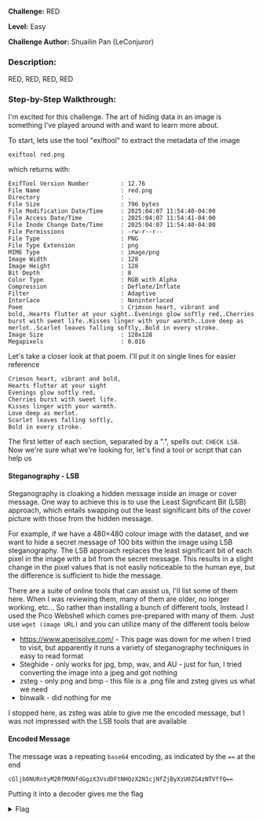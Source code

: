 **Challenge:** RED

**Level:** Easy

**Challenge Author:** Shuailin Pan (LeConjuror)

### Description: 

RED, RED, RED, RED

### Step-by-Step Walkthrough:

I'm excited for this challenge. The art of hiding data in an image is something I've played around with and want to learn more about.

To start, lets use the tool "exiftool" to extract the metadata of the image

```exiftool red.png```

which returns with:

```
ExifTool Version Number         : 12.76
File Name                       : red.png
Directory                       : .
File Size                       : 796 bytes
File Modification Date/Time     : 2025:04:07 11:54:40-04:00
File Access Date/Time           : 2025:04:07 11:54:41-04:00
File Inode Change Date/Time     : 2025:04:07 11:54:40-04:00
File Permissions                : -rw-r--r--
File Type                       : PNG
File Type Extension             : png
MIME Type                       : image/png
Image Width                     : 128
Image Height                    : 128
Bit Depth                       : 8
Color Type                      : RGB with Alpha
Compression                     : Deflate/Inflate
Filter                          : Adaptive
Interlace                       : Noninterlaced
Poem                            : Crimson heart, vibrant and bold,.Hearts flutter at your sight..Evenings glow softly red,.Cherries burst with sweet life..Kisses linger with your warmth..Love deep as merlot..Scarlet leaves falling softly,.Bold in every stroke.
Image Size                      : 128x128
Megapixels                      : 0.016
```

Let's take a closer look at that poem. I'll put it on single lines for easier reference

```
Crimson heart, vibrant and bold,
Hearts flutter at your sight
Evenings glow softly red,
Cherries burst with sweet life.
Kisses linger with your warmth.
Love deep as merlot.
Scarlet leaves falling softly,
Bold in every stroke.
```

The first letter of each section, separated by a ".", spells out: `CHECK LSB`. Now we're sure what we're looking for, let's find a tool or script that can help us

#### Steganography - LSB
Steganography is cloaking a hidden message inside an image or cover message. One way to achieve this is to use the Least Significant Bit (LSB) approach, which entails swapping out the least significant bits of the cover picture with those from the hidden message. 

For example, if we have a 480×480 colour image with the dataset, and we want to hide a secret message of 100 bits within the image using LSB steganography. The LSB approach replaces the least significant bit of each pixel in the image with a bit from the secret message. This results in a slight change in the pixel values that is not easily noticeable to the human eye, but the difference is sufficient to hide the message.

There are a suite of online tools that can assist us, I'll list some of them here. When I was reviewing them, many of them are older, no longer working, etc... So rather than installing a bunch of different tools, Instead I used the Pico Webshell which comes pre-prepared with many of them. Just use ```wget (image URL)``` and you can utilize many of the different tools below

- https://www.aperisolve.com/ - This page was down for me when I tried to visit, but apparently it runs a variety of steganography techniques in easy to read format
- Steghide - only works for jpg, bmp, wav, and AU - just for fun, I tried converting the image into a jpeg and got nothing
- zsteg - only png and bmp - this file is a .png file and zsteg gives us what we need
- binwalk - did nothing for me

I stopped here, as zsteg was able to give me the encoded message, but I was not impressed with the LSB tools that are available

#### Encoded Message
The message was a repeating `base64` encoding, as indicated by the `==` at the end

```
cGljb0NURntyM2RfMXNfdGgzX3VsdDFtNHQzX2N1cjNfZjByXzU0ZG4zNTVffQ==
```

Putting it into a decoder gives me the flag

<details><summary>Flag</summary>
    <pre>
    picoCTF{r3d_1s_th3_ult1m4t3_cur3_f0r_54dn355_}
    </pre>
   </details>